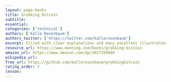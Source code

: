 ```yaml
---
layout: page-books
title: Grokking Bitcoin
subtitle: 
essential: 
categories: ['technical']
authors: ['Kalle Rosenbaum']
authors_twitter: ['https://twitter.com/kallerosenbaum']
excerpt: Filled with clear explanations and many excellent illustrations, this book makes even the most highly technical topic accessible. From the Foreword by David A.
resource_url: https://www.manning.com/books/grokking-bitcoin
amazon_url: https://www.amazon.com/dp/1617294640
wikipedia_url: 
free_url: https://github.com/kallerosenbaum/grokkingbitcoin
rating_order: 7
lesson: 
---
```

